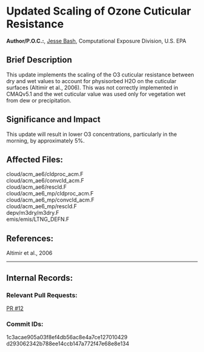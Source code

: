 # Updated Scaling of Ozone Cuticular Resistance

**Author/P.O.C.:**, [Jesse Bash](mailto:bash.jesse@epa.gov), Computational Exposure Division, U.S. EPA

## Brief Description

This update implements the scaling of the O3 cuticular resistance between dry and wet values to account for physisorbed H2O on the cuticular surfaces (Altimir et al., 2006). This was not correctly implemented in CMAQv5.1 and the wet cuticular value was used only for vegetation wet from dew or precipitation.

## Significance and Impact

This update will result in lower O3 concentrations, particularly in the morning, by approximately 5%.

## Affected Files:  
cloud/acm_ae6/cldproc_acm.F  
cloud/acm_ae6/convcld_acm.F  
cloud/acm_ae6/rescld.F  
cloud/acm_ae6_mp/cldproc_acm.F  
cloud/acm_ae6_mp/convcld_acm.F  
cloud/acm_ae6_mp/rescld.F  
depv/m3dry/m3dry.F  
emis/emis/LTNG_DEFN.F  

## References:

Altimir et al., 2006

-----
## Internal Records:

### Relevant Pull Requests:
[PR #12](https:github.com/usepa/cmaq/pulls/12)  

### Commit IDs:
1c3acae905a03f8ef4db56ac8e4a7ce127010429  
d293062342b788ee14ccb147a772f47e68e8e134  
